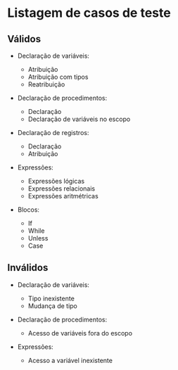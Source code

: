 # Listagem de casos de teste

## Válidos

- Declaração de variáveis:
    - Atribuição
    - Atribuição com tipos
    - Reatribuição


- Declaração de procedimentos:
    - Declaração
    - Declaração de variáveis no escopo

- Declaração de registros:
    - Declaração
    - Atribuição

- Expressões:
    - Expressões lógicas
    - Expressões relacionais
    - Expressões aritmétricas

- Blocos:
    - If
    - While
    - Unless
    - Case

## Inválidos

- Declaração de variáveis:
    - Tipo inexistente
    - Mudança de tipo

- Declaração de procedimentos:
    - Acesso de variáveis fora do escopo

- Expressões:
    - Acesso a variável inexistente